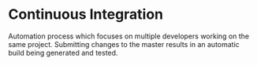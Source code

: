# Continuous Integration

Automation process which focuses on multiple developers working on the same project. Submitting changes to the master results in an automatic build being generated and tested.
